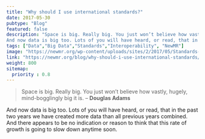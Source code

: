 ```yaml
---
title: "Why should I use international standards?"
date: 2017-05-30
pubtype: "Blog"
featured: false
description: "Space is big. Really big. You just won’t believe how vastly, hugely, mind-bogglingly big it is. – Douglas Adams
And now data is big too. Lots of you will have heard, or read, that in the past two years we have created more data than all previous years combined. And there appears to be no indication or reason to think that this rate of growth is going to slow down anytime soon."
tags: ["Data","Big Data","Standards","Interoperability", "NewMR"]
image: "https://newmr.org/wp-content/uploads/sites/2/2017/05/Standards-and-Bolts-b-768x512.jpg"
link: "https://newmr.org/blog/why-should-i-use-international-standards/"
weight: 800
sitemap:
  priority : 0.8
---
```


> Space is big. Really big. You just won’t believe how vastly, hugely, mind-bogglingly big it is. – **Douglas Adams**

And now data is big too. Lots of you will have heard, or read, that in the past two years we have created more data than all previous years combined. And there appears to be no indication or reason to think that this rate of growth is going to slow down anytime soon.